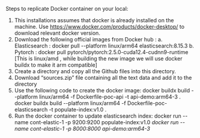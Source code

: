 Steps to replicate Docker container on your local:


1.	This installations assumes that docker is already installed on the machine. Use https://www.docker.com/products/docker-desktop/ to download relevant docker version.
2.	Download the following official images from Docker hub :
a.	Elasticsearch : docker pull --platform linux/arm64 elasticsearch:8.15.3
b.	Pytorch : docker pull pytorch/pytorch:2.5.0-cuda12.4-cudnn9-runtime [This is linux/amd , while building the new image we will use docker buildx to make it arm compatible] 
3.	Create a directory and copy all the Github files into this directory.
4.	Download “sources.zip” file containing all the text data and add it to the directory
5.	Use the following code to create the docker image:
  docker buildx build --platform linux/arm64 -f Dockerfile-poc-api -t api-demo:arm64-3 .
  docker buildx build --platform linux/arm64 -f Dockerfile-poc-elasticsearch -t populate-index:v1.0 .
6.	Run the docker container to update elasticsearch index:
    docker run  --name cont-elastic-1 -p 9200:9200 populate-index:v1.0
  _docker run  --name cont-elastic-1 -p 8000:8000 api-demo:arm64-3_

